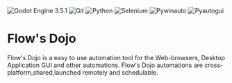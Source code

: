 ![Godot Engine 3.5.1](https://img.shields.io/badge/Godot_3.5.1-blue?style=for-the-badge&logo=godot-engine&logoColor=white)
![Git](https://img.shields.io/badge/git-red?style=for-the-badge&logo=git&logoColor=white)
![Python](https://img.shields.io/badge/Python-orange?style=for-the-badge&logo=python&logoColor=white)
![Selenium](https://img.shields.io/badge/Selenium-green?style=for-the-badge&logo=Selenium&logoColor=white)
![Pywinauto](https://img.shields.io/badge/Pywinauto-purple?style=for-the-badge)
![Pyautogui](https://img.shields.io/badge/Pyautogui-green?style=for-the-badge)

Flow's Dojo
============
Flow's Dojo is a easy to use automation tool for the Web-browsers, Desktop Application GUI and other automations. 
Flow's Dojo automations are cross-platform,shared,launched remotely and schedulable.
